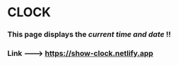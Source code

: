 # CLOCK
### This page displays the _current time and date_ !!
### Link --->  https://show-clock.netlify.app
